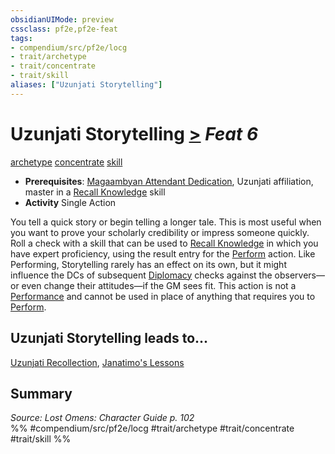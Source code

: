 ```yaml
---
obsidianUIMode: preview
cssclass: pf2e,pf2e-feat
tags:
- compendium/src/pf2e/locg
- trait/archetype
- trait/concentrate
- trait/skill
aliases: ["Uzunjati Storytelling"]
---
```

# Uzunjati Storytelling  [>](../../rules/core-rulebook/chapter-9-playing-the-game.md#Actions "Single Action") *Feat 6*  
[archetype](../../rules/traits/archetype.md)  [concentrate](../../rules/traits/concentrate.md)  [skill](../../rules/traits/skill.md)  

- **Prerequisites**: [Magaambyan Attendant Dedication](magaambyan-attendant-dedication-locg.md), Uzunjati affiliation, master in a [Recall Knowledge](../../rules/actions/recall-knowledge.md) skill
- **Activity** Single Action

You tell a quick story or begin telling a longer tale. This is most useful when you want to prove your scholarly credibility or impress someone quickly. Roll a check with a skill that can be used to [Recall Knowledge](../../rules/actions/recall-knowledge.md) in which you have expert proficiency, using the result entry for the [Perform](../../rules/actions/perform.md) action. Like Performing, Storytelling rarely has an effect on its own, but it might influence the DCs of subsequent [Diplomacy](../skills.md#Diplomacy) checks against the observers—or even change their attitudes—if the GM sees fit. This action is not a [Performance](../skills.md#Performance) and cannot be used in place of anything that requires you to [Perform](../../rules/actions/perform.md).

## Uzunjati Storytelling leads to...

[Uzunjati Recollection](uzunjati-recollection-locg.md), [Janatimo's Lessons](janatimos-lessons-lol.md)

## Summary

*Source: Lost Omens: Character Guide p. 102*  
%% #compendium/src/pf2e/locg #trait/archetype #trait/concentrate #trait/skill %%